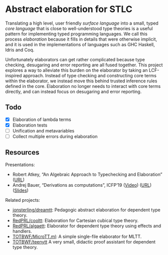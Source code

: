 # Abstract elaboration for STLC

Translating a high level, user friendly _surface language_ into a small, typed
_core language_ that is close to well-understood type theories is a useful
pattern for implementing typed programming languages.
We call this process _elaboration_ because it fills in details that were
otherwise implicit, and it is used in the implementations of languages such as
GHC Haskell, Idris and Coq.

Unfortunately elaborators can get rather complicated because type checking,
desugaring and error reporting are all fused together.
This project explores a way to alleviate this burden on the elaborator by
taking an LCF-inspired approach.
Instead of type checking and constructing core terms within the elaborator, we
instead move this behind trusted inference rules defined in the core.
Elaboration no longer needs to interact with core terms directly, and can
instead focus on desugaring and error reporting.

## Todo

- [x] Elaboration of lambda terms
- [x] Elaboration tests
- [ ] Unification and metavariables
- [ ] Collect multiple errors during elaboration

## Resources

Presentations:

- Robert Atkey, “An Algebraic Approach to Typechecking and Elaboration”
  ([URL](https://bentnib.org/posts/2015-04-19-algebraic-approach-typechecking-and-elaboration.html))
- Andrej Bauer, “Derivations as computations”, ICFP’19
  ([Video](https://www.youtube.com/watch?v=YZqOVsuyQyQ))
  ([URL](https://math.andrej.com/2019/08/21/derivations-as-computations/))
  ([Slides](https://math.andrej.com/wp-content/uploads/2019/08/derivations-as-computations-icfp-2019.pdf))

Related projects:

- [jonsterling/dreamtt](https://github.com/jonsterling/dreamtt/):
  Pedagogic abstract elaboration for dependent type theory.
- [RedPRL/cooltt](https://github.com/RedPRL/cooltt/):
  Elaboration for Cartesian cubical type theory.
- [RedPRL/algaett](https://github.com/RedPRL/algaett/):
  Elaborator for dependent type theory using effects and handlers.
- [TOTBWF/MicroTT.ml](https://gist.github.com/TOTBWF/9b2c071d2edb1c6596b785656c866fd6):
  A simple single-file elaborator for MLTT.
- [TOTBWF/teenytt](https://github.com/TOTBWF/teenytt)
  A very small, didactic proof assistant for dependent type theory.
